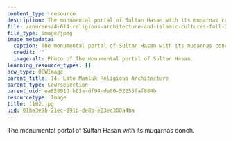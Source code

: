 ```yaml
---
content_type: resource
description: The monumental portal of Sultan Hasan with its muqarnas conch.
file: /courses/4-614-religious-architecture-and-islamic-cultures-fall-2002/01ba3e9b21ec891bde8be23ec300a4ba_1102.jpg
file_type: image/jpeg
image_metadata:
  caption: The monumental portal of Sultan Hasan with its muqarnas conch.
  credit: ''
  image-alt: Photo of The monumental portal of Sultan Hasan
learning_resource_types: []
ocw_type: OCWImage
parent_title: 14. Late Mamluk Religious Architecture
parent_type: CourseSection
parent_uid: ea828910-b03a-df94-de80-52255faf084b
resourcetype: Image
title: 1102.jpg
uid: 01ba3e9b-21ec-891b-de8b-e23ec300a4ba
---
```

The monumental portal of Sultan Hasan with its muqarnas conch.

